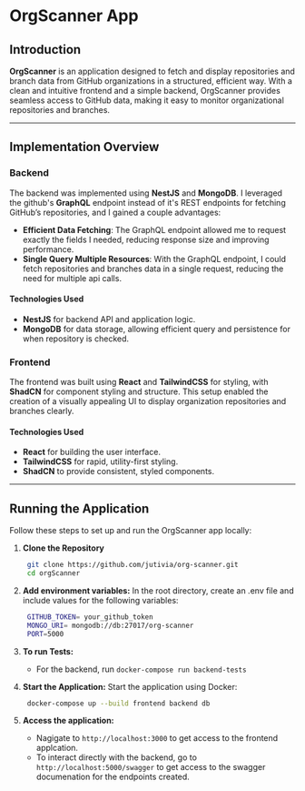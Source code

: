 # OrgScanner App

## Introduction

**OrgScanner** is an application designed to fetch and display repositories and branch data from GitHub organizations in a structured, efficient way. With a clean and intuitive frontend and a simple backend, OrgScanner provides seamless access to GitHub data, making it easy to monitor organizational repositories and branches.

---

## Implementation Overview

### Backend

The backend was implemented using **NestJS** and **MongoDB**. I leveraged the github's **GraphQL** endpoint instead of it's REST endpoints for fetching GitHub’s repositories, and I gained a couple advantages:
- **Efficient Data Fetching**: The GraphQL endpoint allowed me to request exactly the fields I needed, reducing response size and improving performance.
- **Single Query Multiple Resources**: With the GraphQL endpoint, I could fetch repositories and branches data in a single request, reducing the need for multiple api calls.

#### Technologies Used
- **NestJS** for backend API and application logic.
- **MongoDB** for data storage, allowing efficient query and persistence for when repository is checked.

### Frontend

The frontend was built using **React** and **TailwindCSS** for styling, with **ShadCN** for component styling and structure. This setup enabled the creation of a visually appealing UI to display organization repositories and branches clearly.

#### Technologies Used
- **React** for building the user interface.
- **TailwindCSS** for rapid, utility-first styling.
- **ShadCN** to provide consistent, styled components.

---

## Running the Application

Follow these steps to set up and run the OrgScanner app locally:

1. **Clone the Repository**
   ```bash
    git clone https://github.com/jutivia/org-scanner.git
    cd orgScanner

2. **Add environment variables:** In the root directory, create an .env file and include values for the following variables:
   ```bash
    GITHUB_TOKEN= your_github_token
    MONGO_URI= mongodb://db:27017/org-scanner
    PORT=5000

3. **To run Tests:** 
    - For the backend, run `docker-compose run backend-tests`

4. **Start the Application:** Start the application using Docker:
   ```bash
    docker-compose up --build frontend backend db

5. **Access the application:** 
    - Nagigate to `http://localhost:3000` to get access to the frontend applcation.
    - To interact directly with the backend, go to `http://localhost:5000/swagger` to get access to the swagger documenation for the endpoints created.
